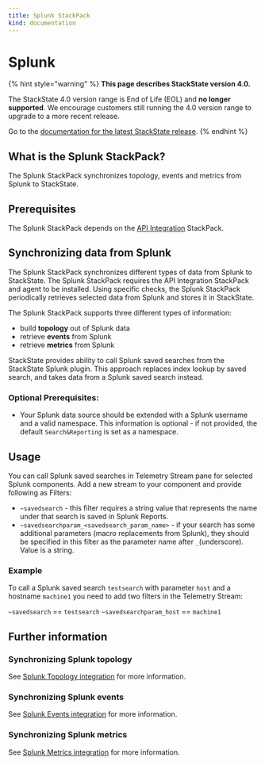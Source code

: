 ```yaml
---
title: Splunk StackPack
kind: documentation
---
```


# Splunk


{% hint style="warning" %}
**This page describes StackState version 4.0.**

The StackState 4.0 version range is End of Life (EOL) and **no longer supported**. We encourage customers still running the 4.0 version range to upgrade to a more recent release.

Go to the [documentation for the latest StackState release](https://docs.stackstate.com/).
{% endhint %}

## What is the Splunk StackPack?

The Splunk StackPack synchronizes topology, events and metrics from Splunk to StackState.

## Prerequisites

The Splunk StackPack depends on the [API Integration](../api-integration.md) StackPack.

## Synchronizing data from Splunk

The Splunk StackPack synchronizes different types of data from Splunk to StackState. The Splunk StackPack requires the API Integration StackPack and agent to be installed. Using specific checks, the Splunk StackPack periodically retrieves selected data from Splunk and stores it in StackState.

The Splunk StackPack supports three different types of information:

* build **topology** out of Splunk data
* retrieve **events** from Splunk
* retrieve **metrics** from Splunk

StackState provides ability to call Splunk saved searches from the StackState Splunk plugin. This approach replaces index lookup by saved search, and takes data from a Splunk saved search instead.

### Optional Prerequisites:

* Your Splunk data source should be extended with a Splunk username and a valid namespace. This information is optional - if not provided, the default `Search&Reporting` is set as a namespace.

## Usage

You can call Splunk saved searches in Telemetry Stream pane for selected Splunk components. Add a new stream to your component and provide following as Filters:

* `~savedsearch` - this filter requires a string value that represents the name under that search is saved in Splunk Reports.
* `~savedsearchparam_<savedsearch_param_name>` - if your search has some additional parameters \(macro replacements from Splunk\), they should be specified in this filter as the parameter name after `_`\(underscore\). Value is a string.

### Example

To call a Splunk saved search `testsearch` with parameter `host` and a hostname `machine1` you need to add two filters in the Telemetry Stream:

`~savedsearch` == `testsearch` `~savedsearchparam_host` == `machine1`

## Further information

### Synchronizing Splunk topology

See [Splunk Topology integration](splunk_topology.md) for more information.

### Synchronizing Splunk events

See [Splunk Events integration](splunk_event.md) for more information.

### Synchronizing Splunk metrics

See [Splunk Metrics integration](splunk_metric.md) for more information.

